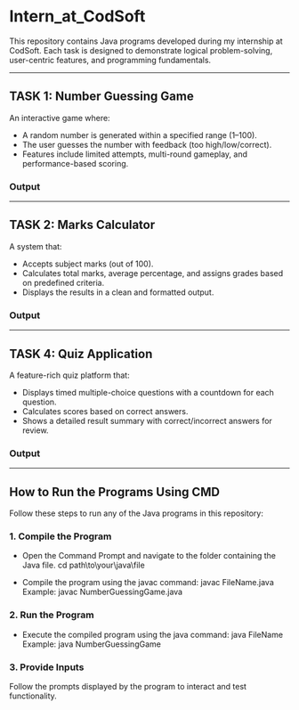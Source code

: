 # Intern_at_CodSoft
This repository contains Java programs developed during my internship at CodSoft. Each task is designed to demonstrate logical problem-solving, user-centric features, and programming fundamentals.

---
## TASK 1: Number Guessing Game
An interactive game where:
- A random number is generated within a specified range (1–100).
- The user guesses the number with feedback (too high/low/correct).
- Features include limited attempts, multi-round gameplay, and performance-based scoring.
### Output

---
## TASK 2: Marks Calculator
A system that:
- Accepts subject marks (out of 100).
- Calculates total marks, average percentage, and assigns grades based on predefined criteria.
- Displays the results in a clean and formatted output.
### Output

---
## TASK 4: Quiz Application
A feature-rich quiz platform that:
- Displays timed multiple-choice questions with a countdown for each question.
- Calculates scores based on correct answers.
- Shows a detailed result summary with correct/incorrect answers for review.
### Output

---
## How to Run the Programs Using CMD
Follow these steps to run any of the Java programs in this repository:

### 1. Compile the Program
- Open the Command Prompt and navigate to the folder containing the Java file.
cd path\to\your\java\file

- Compile the program using the javac command:
javac FileName.java
Example:
javac NumberGuessingGame.java

### 2. Run the Program
- Execute the compiled program using the java command:
java FileName
Example:
java NumberGuessingGame

### 3. Provide Inputs
Follow the prompts displayed by the program to interact and test functionality.
